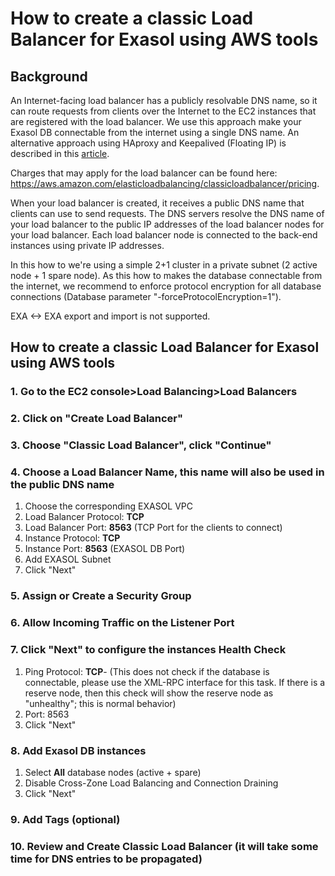# How to create a classic Load Balancer for Exasol using AWS tools 
## Background

An Internet-facing load balancer has a publicly resolvable DNS name, so it can route requests from clients over the Internet to the EC2 instances that are registered with the load balancer. We use this approach make your Exasol DB connectable from the internet using a single DNS name. An alternative approach using HAproxy and Keepalived (Floating IP) is described in this [article](https://exasol.my.site.com/s/article/How-to-create-a-HAproxy-Load-Balancer-with-floating-IP "How").

Charges that may apply for the load balancer can be found here: <https://aws.amazon.com/elasticloadbalancing/classicloadbalancer/pricing>.

When your load balancer is created, it receives a public DNS name that clients can use to send requests. The DNS servers resolve the DNS name of your load balancer to the public IP addresses of the load balancer nodes for your load balancer. Each load balancer node is connected to the back-end instances using private IP addresses.

In this how to we're using a simple 2+1 cluster in a private subnet (2 active node + 1 spare node). As this how to makes the database connectable from the internet, we recommend to enforce protocol encryption for all database connections (Database parameter "-forceProtocolEncryption=1").

EXA <-> EXA export and import is not supported.


## How to create a classic Load Balancer for Exasol using AWS tools

### 1. Go to the EC2 console>Load Balancing>Load Balancers

### 2. Click on "Create Load Balancer"

### 3. Choose "Classic Load Balancer", click "Continue"

### 4. Choose a Load Balancer Name, this name will also be used in the public DNS name

1. Choose the corresponding EXASOL VPC
2. Load Balancer Protocol: **TCP**
3. Load Balancer Port: **8563** (TCP Port for the clients to connect)
4. Instance Protocol: **TCP**
5. Instance Port: **8563** (EXASOL DB Port)
6. Add EXASOL Subnet
7. Click "Next"

### 5. Assign or Create a Security Group

### 6. Allow Incoming Traffic on the Listener Port

### 7. Click "Next" to configure the instances Health Check

1. Ping Protocol: **TCP**- (This does not check if the database is connectable, please use the XML-RPC interface for this task. If there is a reserve node, then this check will show the reserve node as "unhealthy"; this is normal behavior)
2. Port: 8563
3. Click "Next"

### 8. Add Exasol DB instances

1. Select **All** database nodes (active + spare)
2. Disable Cross-Zone Load Balancing and Connection Draining
3. Click "Next"

### 9. Add Tags (optional)

### 10. Review and Create Classic Load Balancer (it will take some time for DNS entries to be propagated)



